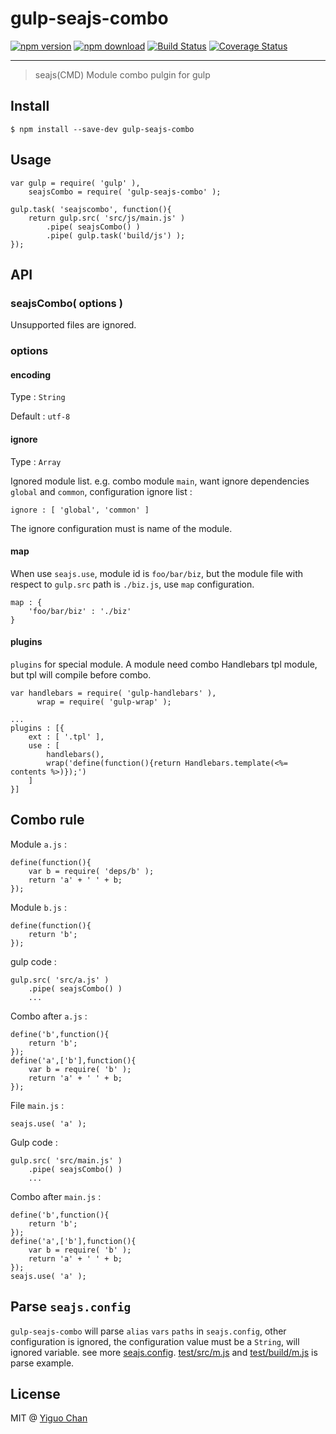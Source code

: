# gulp-seajs-combo

[![npm version](http://img.shields.io/npm/v/gulp-seajs-combo.svg)](https://www.npmjs.org/package/gulp-seajs-combo)
[![npm download](http://img.shields.io/npm/dm/gulp-seajs-combo.svg)](https://www.npmjs.org/package/gulp-seajs-combo)
[![Build Status](https://travis-ci.org/noyobo/gulp-seajs-combo.svg)](https://travis-ci.org/noyobo/gulp-seajs-combo)
[![Coverage Status](https://img.shields.io/coveralls/noyobo/gulp-seajs-combo.svg)](https://coveralls.io/r/noyobo/gulp-seajs-combo)

***
> seajs(CMD) Module combo pulgin for gulp

## Install

```
$ npm install --save-dev gulp-seajs-combo
```

## Usage

```
var gulp = require( 'gulp' ),
    seajsCombo = require( 'gulp-seajs-combo' );
    
gulp.task( 'seajscombo', function(){
    return gulp.src( 'src/js/main.js' )
        .pipe( seajsCombo() )
        .pipe( gulp.task('build/js') );
}); 
```

## API

### seajsCombo( options )

Unsupported files are ignored.

### options

#### encoding 

Type : `String`

Default : `utf-8`

#### ignore

Type : `Array`

Ignored module list. e.g. combo module `main`, want ignore dependencies `global` and `common`, configuration ignore list : 

```
ignore : [ 'global', 'common' ]
```

The ignore configuration must is name of the module. 

#### map

When use `seajs.use`, module id is `foo/bar/biz`, but the module file with respect to `gulp.src` path is `./biz.js`, use `map` configuration.

```
map : {
    'foo/bar/biz' : './biz'
}
```

#### plugins

`plugins` for special module. A module need combo Handlebars tpl module, but tpl will compile before combo.

```
var handlebars = require( 'gulp-handlebars' ),
      wrap = require( 'gulp-wrap' );
      
...
plugins : [{
    ext : [ '.tpl' ],
    use : [
        handlebars(),
        wrap('define(function(){return Handlebars.template(<%= contents %>)});')
    ]
}]
```

## Combo rule

Module `a.js` :

```
define(function(){
    var b = require( 'deps/b' );
    return 'a' + ' ' + b;
});
```

Module `b.js` :

```
define(function(){
    return 'b';
});
```

gulp code :

```
gulp.src( 'src/a.js' )
    .pipe( seajsCombo() )
    ...
```

Combo after `a.js` :

```
define('b',function(){
    return 'b';
});
define('a',['b'],function(){
    var b = require( 'b' );
    return 'a' + ' ' + b;
});
```

File `main.js` :

```
seajs.use( 'a' );
```

Gulp code : 

```
gulp.src( 'src/main.js' )
    .pipe( seajsCombo() )
    ...
```

Combo after `main.js` :

```
define('b',function(){
    return 'b';
});
define('a',['b'],function(){
    var b = require( 'b' );
    return 'a' + ' ' + b;
});
seajs.use( 'a' );
```

## Parse `seajs.config`

`gulp-seajs-combo` will parse `alias` `vars` `paths` in `seajs.config`, other configuration is ignored, the configuration value must be a `String`, will ignored variable. see more [seajs.config](https://github.com/seajs/seajs/issues/262). [test/src/m.js](https://github.com/chenmnkken/gulp-seajs-combo/blob/master/test/src/m.js) and [test/build/m.js](https://github.com/chenmnkken/gulp-seajs-combo/blob/master/test/build/m.js) is parse example.

## License

MIT @ [Yiguo Chan](https://github.com/chenmnkken)